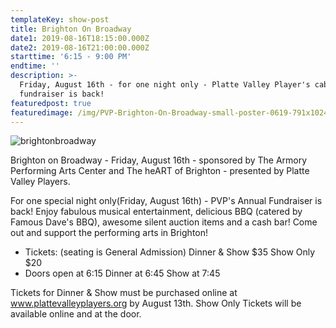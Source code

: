 ```yaml
---
templateKey: show-post
title: Brighton On Broadway
date1: 2019-08-16T18:15:00.000Z
date2: 2019-08-16T21:00:00.000Z
starttime: '6:15 - 9:00 PM'
endtime: ''
description: >-
  Friday, August 16th - for one night only - Platte Valley Player's cabaret
  fundraiser is back!
featuredpost: true
featuredimage: /img/PVP-Brighton-On-Broadway-small-poster-0619-791x1024.jpg
---
```

![brightonbroadway](/img/PVP-Brighton-On-Broadway-small-poster-0619-791x1024.jpg)

Brighton on Broadway - Friday, August 16th -  sponsored by The Armory Performing Arts Center and The heART of Brighton - presented by Platte Valley Players.  

For one special night only(Friday, August 16th) - PVP's Annual Fundraiser is back! Enjoy fabulous musical entertainment, delicious BBQ (catered by Famous Dave's BBQ), awesome silent auction items and a cash bar!   Come out and support the performing arts in Brighton!

* Tickets:  (seating is General Admission)
  Dinner & Show $35
  Show Only $20
* Doors open at 6:15
  Dinner at 6:45
  Show at 7:45

Tickets for Dinner & Show must be purchased online at www.plattevalleyplayers.org by August 13th.
Show Only Tickets will be available online and at the door.
